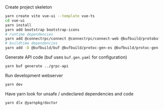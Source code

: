 Create project skeleton

```bash
yarn create vite vue-ui --template vue-ts
cd vue-ui
yarn install
yarn add bootstrap bootstrap-icons
# runtime dependencies
yarn add @connectrpc/connect @connectrpc/connect-web @bufbuild/protobuf
# buildtime dependencies
yarn add -D @bufbuild/buf @bufbuild/protoc-gen-es @bufbuild/protoc-gen-connect-es
```

Generate API code (buf uses `buf.gen.yaml` for configuration)
```bash
yarn buf generate ../grpc-api
```


Run development webserver
```bash
yarn dev
```

Have yarn look for unsafe / undeclared dependencies and code
```bash
yarn dlx @yarnpkg/doctor
```
